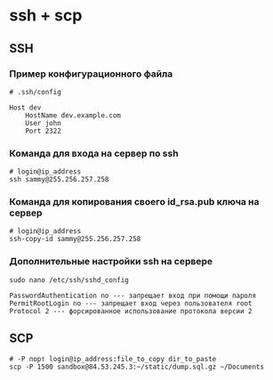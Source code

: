 # ssh + scp

## SSH

### Пример конфигурационного файла
```
# .ssh/config

Host dev
    HostName dev.example.com
    User john
    Port 2322
```

### Команда для входа на сервер по ssh
```
# login@ip_address
ssh sammy@255.256.257.258
```

### Команда для копирования своего id_rsa.pub ключа на сервер
```
# login@ip_address
ssh-copy-id sammy@255.256.257.258
```

### Дополнительные настройки ssh на сервере
```
sudo nano /etc/ssh/sshd_config

PasswordAuthentication no --- запрещает вход при помощи пароля
PermitRootLogin no --- запрещает вход через пользователя root
Protocol 2 --- форсированное использование протокола версии 2
```

## SCP
```
# -P порт login@ip_address:file_to_copy dir_to_paste
scp -P 1500 sandbox@84.53.245.3:~/static/dump.sql.gz ~/Documents
```